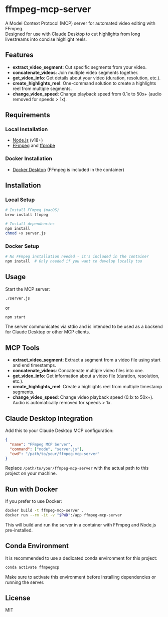 # ffmpeg-mcp-server

A Model Context Protocol (MCP) server for automated video editing with FFmpeg.  
Designed for use with Claude Desktop to cut highlights from long livestreams into concise highlight reels.

## Features

- **extract_video_segment**: Cut specific segments from your video.
- **concatenate_videos**: Join multiple video segments together.
- **get_video_info**: Get details about your video (duration, resolution, etc.).
- **create_highlights_reel**: One-command solution to create a highlights reel from multiple segments.
- **change_video_speed**: Change playback speed from 0.1x to 50x+ (audio removed for speeds > 1x).

## Requirements

### Local Installation

- [Node.js](https://nodejs.org/) (v18+)
- [FFmpeg](https://ffmpeg.org/) and [ffprobe](https://ffmpeg.org/ffprobe.html)

### Docker Installation

- [Docker Desktop](https://www.docker.com/products/docker-desktop/) (FFmpeg is included in the container)

## Installation

### Local Setup

```sh
# Install FFmpeg (macOS)
brew install ffmpeg

# Install dependencies
npm install
chmod +x server.js
```

### Docker Setup

```sh
# No FFmpeg installation needed - it's included in the container
npm install  # Only needed if you want to develop locally too
```

## Usage

Start the MCP server:

```sh
./server.js
```

or

```sh
npm start
```

The server communicates via stdio and is intended to be used as a backend for Claude Desktop or other MCP clients.

## MCP Tools

- **extract_video_segment**: Extract a segment from a video file using start and end timestamps.
- **concatenate_videos**: Concatenate multiple video files into one.
- **get_video_info**: Get information about a video file (duration, resolution, etc.).
- **create_highlights_reel**: Create a highlights reel from multiple timestamp segments.
- **change_video_speed**: Change video playback speed (0.1x to 50x+). Audio is automatically removed for speeds > 1x.

## Claude Desktop Integration

Add this to your Claude Desktop MCP configuration:

```json
{
  "name": "FFmpeg MCP Server",
  "command": ["node", "server.js"],
  "cwd": "/path/to/your/ffmpeg-mcp-server"
}
```

Replace `/path/to/your/ffmpeg-mcp-server` with the actual path to this project on your machine.

## Run with Docker

If you prefer to use Docker:

```sh
docker build -t ffmpeg-mcp-server .
docker run --rm -it -v "$PWD":/app ffmpeg-mcp-server
```

This will build and run the server in a container with FFmpeg and Node.js pre-installed.

## Conda Environment

It is recommended to use a dedicated conda environment for this project:

```sh
conda activate ffmpegmcp
```

Make sure to activate this environment before installing dependencies or running the server.

## License

MIT

